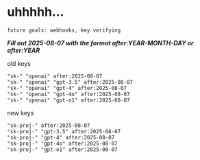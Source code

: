 # uhhhhh...

`future goals: webhooks, key verifying`



***Fill out 2025-08-07 with the format after:YEAR-MONTH-DAY or after:YEAR***

old keys
```
"sk-" "openai" after:2025-08-07
"sk-" "openai" "gpt-3.5" after:2025-08-07
"sk-" "openai" "gpt-4" after:2025-08-07
"sk-" "openai" "gpt-4o" after:2025-08-07
"sk-" "openai" "gpt-o1" after:2025-08-07
```

new keys
```
"sk-proj-" after:2025-08-07
"sk-proj-" "gpt-3.5" after:2025-08-07
"sk-proj-" "gpt-4" after:2025-08-07
"sk-proj-" "gpt-4o" after:2025-08-07
"sk-proj-" "gpt-o1" after:2025-08-07
```
